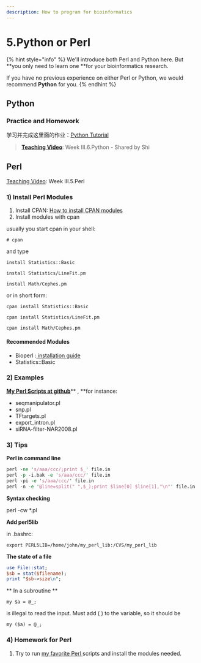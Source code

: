 ```yaml
---
description: How to program for bioinformatics
---
```


# 5.Python or Perl

{% hint style="info" %}
We'll introduce both Perl and Python here. But **you only need to learn one **for your bioinformatics research.

If you have no previous experience on either Perl or Python, we would recommend **Python** for you.
{% endhint %}

## Python

### Practice and Homework

学习并完成这里面的作业：[Python Tutorial](https://shibinbin.gitbooks.io/bioinfomatics-training-program/content/python_basics.html)

> [**Teaching Video**](../getting-startted.md#learning-materials): Week III.6.Python - Shared by Shi

## Perl

[Teaching Video](../getting-startted.md#learning-materials): Week III.5.Perl

### 1\) Install Perl Modules

1. Install CPAN: [How to install CPAN modules](http://www.cpan.org/modules/INSTALL.html)
2. Install modules with cpan

usually you start cpan in your shell:

`# cpan`

and type

`install Statistics::Basic`

`install Statistics/LineFit.pm`

`install Math/Cephes.pm`

or in short form:

`cpan install Statistics::Basic`

`cpan install Statistics/LineFit.pm`

`cpan install Math/Cephes.pm`

#### Recommended Modules

* Bioperl :[ installation guide](http://bioperl.org/INSTALL.html)
* Statistics::Basic

### 2\) Examples

[**My Perl Scripts at github**](https://github.com/urluzhi/scripts/tree/master/MISC_scripts)** , **for instance:

* seqmanipulator.pl
* snp.pl
* TFtargets.pl
* export\_intron.pl
* siRNA-filter-NAR2008.pl

### 3\) Tips

**Perl in command line**

```perl
perl -ne 's/aaa/ccc/;print $_' file.in
perl -p -i.bak -e 's/aaa/ccc/' file.in
perl -pi -e 's/aaa/ccc/' file.in
perl -n -e '@line=split(" ",$_);print $line[0] $line[1],"\n"' file.in
```

**Syntax checking**

perl -cw \*.pl

**Add perl5lib**

in .bashrc:

`export PERL5LIB=/home/john/my_perl_lib:/CVS/my_perl_lib`

**The state of a file**

```perl
use File::stat;
$sb = stat($filename);
print "$sb->size\n";
```

** In a subroutine **

`my $a = @_;`

is illegal to read the input. Must add \( \) to the variable, so it should be

`my ($a) = @_;`

### 4\) Homework for Perl

1. Try to run [my favorite Perl ](5.python-or-perl.md#2-examples)scripts and install the modules needed.



